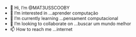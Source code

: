 - 👋 Hi, I’m @MAT3USSCOOBY
- 👀 I’m interested in ...aprender computação
- 🌱 I’m currently learning ...pensament computacional
- 💞️ I’m looking to collaborate on ...buscar um mundo melhor
- 📫 How to reach me ...internet

<!---
MAT3USSCOOBY/MAT3USSCOOBY is a ✨ special ✨ repository because its `README.md` (this file) appears on your GitHub profile.
You can click the Preview link to take a look at your changes.
--->
